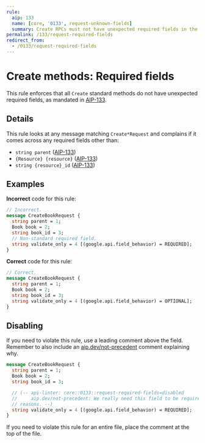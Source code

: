```yaml
---
rule:
  aip: 133
  name: [core, '0133', request-unknown-fields]
  summary: Create RPCs must not have unexpected required fields in the request.
permalink: /133/request-required-fields
redirect_from:
  - /0133/request-required-fields
---
```


# Create methods: Required fields

This rule enforces that all `Create` standard methods do not have unexpected
required fields, as mandated in [AIP-133][].

## Details

This rule looks at any message matching `Create*Request` and complains if it
comes across any required fields other than:

- `string parent` ([AIP-133][])
- `{Resource} {resource}` ([AIP-133][])
- `string {resource}_id` ([AIP-133][])

## Examples

**Incorrect** code for this rule:

```proto
// Incorrect.
message CreateBookRequest {
  string parent = 1;
  Book book = 2;
  string book_id = 3;
  // Non-standard required field.
  string validate_only = 4 [(google.api.field_behavior) = REQUIRED];
}
```

**Correct** code for this rule:

```proto
// Correct.
message CreateBookRequest {
  string parent = 1;
  Book book = 2;
  string book_id = 3;
  string validate_only = 4 [(google.api.field_behavior) = OPTIONAL];
}
```

## Disabling

If you need to violate this rule, use a leading comment above the field.
Remember to also include an [aip.dev/not-precedent][] comment explaining why.

```proto
message CreateBookRequest {
  string parent = 1;
  Book book = 2;
  string book_id = 3;

  // (-- api-linter: core::0133::request-required-fields=disabled
  //     aip.dev/not-precedent: We really need this field to be required because
  // reasons. --)
  string validate_only = 4 [(google.api.field_behavior) = REQUIRED];
}
```

If you need to violate this rule for an entire file, place the comment at the
top of the file.

[aip-133]: https://aip.dev/133
[aip.dev/not-precedent]: https://aip.dev/not-precedent
